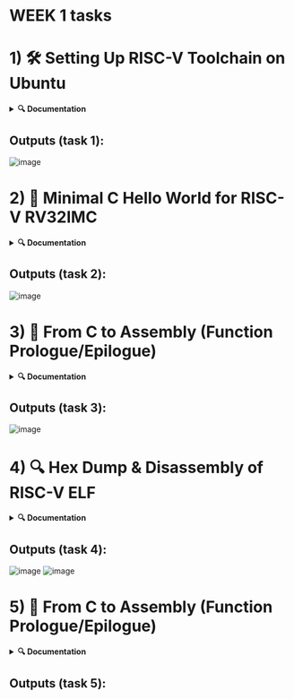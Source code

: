 # WEEK 1 tasks
# 1) 🛠️ Setting Up RISC-V Toolchain on Ubuntu
<details>
  <summary> <b> 🔍 Documentation </b> </summary>
This guide walks through the unpacking, setup, and verification of the `riscv64-unknown-elf-toolchain-10.2.0-2020.12.8-x86_64-linux-ubuntu14.tar.gz`.

---

## 📦 Step 1: Extract the Toolchain Archive

Download the archive (if not already), then extract it:

```bash
tar -xvzf riscv64-unknown-elf-toolchain-10.2.0-2020.12.8-x86_64-linux-ubuntu14.tar.gz
```

👉 *You should see a new directory created. It will typically contain a `bin/` folder with the RISC-V binaries.*

---

## 🛣️ Step 2: Add Toolchain to PATH

### 🔍 First, find the `bin/` directory:

Example (adjust based on your extracted folder):

```bash
cd riscv64-unknown-elf-toolchain-10.2.0-2020.12.8-x86_64-linux-ubuntu14
pwd  # Note this full path
```

Assume the full path is:

```bash
/home/yourusername/riscv64-unknown-elf-toolchain-10.2.0-2020.12.8-x86_64-linux-ubuntu14/bin
```

### ✅ Add it to your PATH:

#### For current session:

```bash
export PATH=/home/yourusername/riscv64-unknown-elf-toolchain-10.2.0-2020.12.8-x86_64-linux-ubuntu14/bin:$PATH
```

#### To make it permanent:

```bash
echo 'export PATH=/home/yourusername/riscv64-unknown-elf-toolchain-10.2.0-2020.12.8-x86_64-linux-ubuntu14/bin:$PATH' >> ~/.bashrc
source ~/.bashrc
```

✅ *Replace the path with your actual directory if different.*

---

## ✅ Step 3: Verify Installation

Run the following commands to verify everything is working:

```bash
riscv64-unknown-elf-gcc --version
```

```bash
riscv64-unknown-elf-objdump --version
```

```bash
riscv64-unknown-elf-gdb --version
```

Each command should output version info similar to:

```bash
riscv64-unknown-elf-gcc (GCC) 10.2.0
```

</p> </details>

## Outputs (task 1):

![image](https://github.com/user-attachments/assets/4411e65c-4fa0-424d-bc15-751acd7f91c8)


# 2) 🧪 Minimal C Hello World for RISC-V RV32IMC
<details>
  <summary> <b> 🔍 Documentation </b> </summary>

This task demonstrates how to write and cross-compile a minimal C program for the **RISC-V 32-bit RV32IMC** architecture using the RISC-V GNU toolchain.

---

## 📄 Step 1: Create `hello.c`

```c
#include <stdio.h>

int main() {
    printf("Hello, RISC-V!\n");
    return 0;
}
```

Save this file as `hello.c`.

---

## ⚙️ Step 2: Compile for RV32IMC

Run the following command using the RISC-V GCC:

```bash
riscv64-unknown-elf-gcc -march=rv32imc -mabi=ilp32 -o hello.elf hello.c
```

* `-march=rv32imc`: Target RISC-V 32-bit with IMC extensions
* `-mabi=ilp32`: Use the 32-bit integer ABI
* `-o hello.elf`: Output file in ELF format

---

## 🧾 Step 3: Confirm Output ELF Format

Use the `file` command to verify:

```bash
file hello.elf
```

✅ Expected output (example):

```
hello.elf: ELF 32-bit LSB executable, UCB RISC-V, version 1 (SYSV), statically linked, not stripped
```

This confirms that the binary is a valid **32-bit RISC-V ELF**.

---
</details>

## Outputs (task 2):
![image](https://github.com/user-attachments/assets/d198d6fb-3507-4757-8e2d-d4cf591e8446)


# 3) 🔧 From C to Assembly (Function Prologue/Epilogue)
<details>
  <summary> <b> 🔍 Documentation </b> </summary>
<p>
---



This task shows how to generate assembly code from a C file using RISC-V GCC and understand the **prologue and epilogue** of the `main` function.

---

## 🎯 Objective

* Generate a `.s` file (assembly output)
* Understand key instructions like `addi sp, sp, -16`, `sw ra, 12(sp)`, etc.

---

## 📝 Step 1: Generate Assembly from C

Make sure you're in the folder with `hello.c`.

Run:

```bash
riscv64-unknown-elf-gcc -S -O0 -march=rv32imc -mabi=ilp32 hello.c
```

* `-S`: Output assembly (`hello.s`)
* `-O0`: No optimization (easier to read)
* `-march=rv32imc`: Target RV32IMC architecture
* `-mabi=ilp32`: Use 32-bit ABI

---

## 📄 Step 2: Inspect `hello.s`

You will now have a file named `hello.s`. Open it:

```bash
cat hello.s
```

Inside, you'll see the `main:` function begin like this (your exact line numbers may vary):

```asm
main:
  addi    sp,sp,-16
  sw      ra,12(sp)
  sw      s0,8(sp)
  addi    s0,sp,16
```

And end like this:

```asm
  lw      ra,12(sp)
  lw      s0,8(sp)
  addi    sp,sp,16
  ret
```

---

## 🧠 Step 3: Explanation — Function Prologue and Epilogue

### ✅ Prologue

```asm
addi    sp,sp,-16     # Allocate 16 bytes on the stack
sw      ra,12(sp)     # Save return address (ra) at offset 12
sw      s0,8(sp)      # Save frame pointer (s0) at offset 8
addi    s0,sp,16      # Set frame pointer (s0 = old sp)
```

💡 This sets up the stack frame:

* Reserves space for local variables and saved registers.
* Preserves return address and previous frame pointer.

---

### ✅ Epilogue

```asm
lw      ra,12(sp)     # Restore return address
lw      s0,8(sp)      # Restore frame pointer
addi    sp,sp,16      # Deallocate stack space
ret                   # Return to caller using ra
```

💡 This restores the stack to its original state before the function call.

---
</p></details>

## Outputs (task 3):
![image](https://github.com/user-attachments/assets/85ee8cdb-1512-401a-b13e-ea2b88d7ab11)



# 4) 🔍 Hex Dump & Disassembly of RISC-V ELF
<details>
  <summary> <b> 🔍 Documentation </b> </summary>
<p>

This task explains how to:

* Disassemble a RISC-V ELF file
* Convert it into raw Intel HEX format
* Understand each part of an instruction in the disassembly

---

## 📦 Step 1: Disassemble the ELF

Use `objdump` to generate a readable assembly listing:

```bash
riscv64-unknown-elf-objdump -d hello.elf > hello.dump
```

This creates a `hello.dump` file containing the disassembled code.

To view it in terminal:

```bash
cat hello.dump
```

---

## 📤 Step 2: Convert ELF to Raw Intel HEX Format

Use `objcopy`:

```bash
riscv64-unknown-elf-objcopy -O ihex hello.elf hello.hex
```

This converts `hello.elf` into `hello.hex`, a raw machine-readable hex file useful for flashing to microcontrollers or viewing raw memory.

---

## 🔍 Step 3: Understand the Disassembly Output

A typical instruction in `hello.dump` might look like this:

```asm
80000074:  1141        addi sp,sp,-16
```

Here’s what each part means:

| Field            | Description                                                   |
| ---------------- | ------------------------------------------------------------- |
| `80000074:`      | Address in memory where this instruction resides              |
| `1141`           | Raw hexadecimal encoding of the instruction (opcode+operands) |
| `addi sp,sp,-16` | Assembly mnemonic + operands — what the CPU actually executes |

---

## 🧠 Example Breakdown: `1141` = `addi sp, sp, -16`

* **Instruction Type**: I-type (immediate)
* **Mnemonic**: `addi` → Add immediate value to register
* **Operands**:

  * `sp`: destination register
  * `sp`: source register
  * `-16`: immediate value

This instruction decreases the stack pointer by 16 bytes — typical in function prologues to allocate space on the stack.

</p></details>

## Outputs (task 4):
![image](https://github.com/user-attachments/assets/514c9a34-46ab-4fd7-9c96-4da835ca2e4c)
![image](https://github.com/user-attachments/assets/c42e7a2c-c98d-4b18-8d01-e605a29cbd62)


# 5) 🔧 From C to Assembly (Function Prologue/Epilogue)
<details>
  <summary> <b> 🔍 Documentation </b> </summary>
<p>



</p></details>

## Outputs (task 5):
